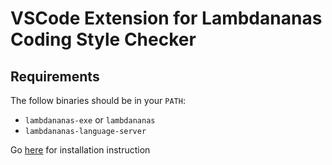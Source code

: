 # VSCode Extension for Lambdananas Coding Style Checker

## Requirements

The follow binaries should be in your `PATH`:

- `lambdananas-exe` or `lambdananas`
- `lambdananas-language-server`

Go [here](https://github.com/Arthi-chaud/lambdananas-language-server) for installation instruction
